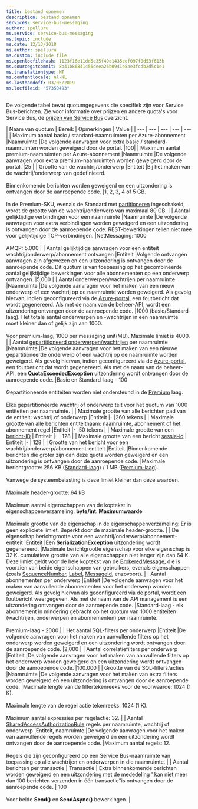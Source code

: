```yaml
---
title: bestand opnemen
description: bestand opnemen
services: service-bus-messaging
author: spelluru
ms.service: service-bus-messaging
ms.topic: include
ms.date: 12/13/2018
ms.author: spelluru
ms.custom: include file
ms.openlocfilehash: 1123f16e11dd5e35f49e1435eef097f0d53f613b
ms.sourcegitcommit: 8b41b86841456deea26b0941e8ae3fcdb2d5c1e1
ms.translationtype: MT
ms.contentlocale: nl-NL
ms.lasthandoff: 03/05/2019
ms.locfileid: "57350493"
---
```

De volgende tabel bevat quotumgegevens die specifiek zijn voor Service Bus-berichten. Zie voor informatie over prijzen en andere quota's voor Service Bus, de [prijzen van Service Bus](https://azure.microsoft.com/pricing/details/service-bus/) overzicht.

| Naam van quotum | Bereik | Opmerkingen | Value |
| --- | --- | --- | --- | --- |
| Maximum aantal basic / standard-naamruimten per Azure-abonnement |Naamruimte |De volgende aanvragen voor extra basic / standard-naamruimten worden geweigerd door de portal. |100|
| Maximum aantal premium-naamruimten per Azure-abonnement |Naamruimte |De volgende aanvragen voor extra premium-naamruimten worden geweigerd door de portal. |25 |
| Grootte van de wachtrij/onderwerp |Entiteit |Bij het maken van de wachtrij/onderwerp van gedefinieerd. <br/><br/> Binnenkomende berichten worden geweigerd en een uitzondering is ontvangen door de aanroepende code. |1, 2, 3, 4 of 5 GB.<br /><br />In de Premium-SKU, evenals de Standard met [partitioneren](/azure/service-bus-messaging/service-bus-partitioning) ingeschakeld, wordt de grootte van de wachtrij/onderwerp van maximaal 80 GB. |
| Aantal gelijktijdige verbindingen voor een naamruimte |Naamruimte |De volgende aanvragen voor extra verbindingen worden geweigerd en een uitzondering is ontvangen door de aanroepende code. REST-bewerkingen tellen niet mee voor gelijktijdige TCP-verbindingen. |NetMessaging: 1000<br /><br />AMQP: 5.000 |
| Aantal gelijktijdige aanvragen voor een entiteit wachtrij/onderwerp/abonnement ontvangen |Entiteit |Volgende ontvangen aanvragen zijn afgewezen en een uitzondering is ontvangen door de aanroepende code. Dit quotum is van toepassing op het gecombineerde aantal gelijktijdige bewerkingen voor alle abonnementen op een onderwerp ontvangen. |5.000 |
| Aantal onderwerpen/wachtrijen per naamruimte |Naamruimte |De volgende aanvragen voor het maken van een nieuw onderwerp of een wachtrij op de naamruimte worden geweigerd. Als gevolg hiervan, indien geconfigureerd via de [Azure-portal][Azure portal], een foutbericht dat wordt gegenereerd. Als met de naam van de beheer-API, wordt een uitzondering ontvangen door de aanroepende code. |1000 (basic/Standard-laag). Het totale aantal onderwerpen en -wachtrijen in een naamruimte moet kleiner dan of gelijk zijn aan 1000. <br/><br/>Voor premium-laag, 1000 per messaging unit(MU). Maximale limiet is 4000. |
| Aantal [gepartitioneerd onderwerpen/wachtrijen](/azure/service-bus-messaging/service-bus-partitioning) per naamruimte |Naamruimte |De volgende aanvragen voor het maken van een nieuwe gepartitioneerde onderwerp of een wachtrij op de naamruimte worden geweigerd. Als gevolg hiervan, indien geconfigureerd via de [Azure-portal][Azure portal], een foutbericht dat wordt gegenereerd. Als met de naam van de beheer-API, een **QuotaExceededException** uitzondering wordt ontvangen door de aanroepende code. |Basic en Standard-laag - 100<br/><br/>Gepartitioneerde entiteiten worden niet ondersteund in de [Premium](../articles/service-bus-messaging/service-bus-premium-messaging.md) laag.<br/><br />Elke gepartitioneerde wachtrij of onderwerp telt voor het quotum van 1000 entiteiten per naamruimte. |
| Maximale grootte van alle berichten pad van de entiteit: wachtrij of onderwerp |Entiteit |- |260 tekens |
| Maximale grootte van alle berichten entiteitnaam: naamruimte, abonnement of het abonnement regel |Entiteit |- |50 tekens |
| Maximale grootte van een [bericht-ID](/dotnet/api/microsoft.azure.servicebus.message.messageid) | Entiteit |- | 128 |
| Maximale grootte van een bericht [sessie-id](/dotnet/api/microsoft.azure.servicebus.message.sessionid) | Entiteit |- | 128 |
| Grootte van het bericht voor een wachtrij/onderwerp/abonnement-entiteit |Entiteit |Binnenkomende berichten die groter zijn dan deze quota worden geweigerd en een uitzondering is ontvangen door de aanroepende code. |Maximale berichtgrootte: 256 KB ([Standard-laag](../articles/service-bus-messaging/service-bus-premium-messaging.md)) / 1 MB ([Premium-laag](../articles/service-bus-messaging/service-bus-premium-messaging.md)). <br /><br />Vanwege de systeembelasting is deze limiet kleiner dan deze waarden.<br /><br />Maximale header-grootte: 64 kB<br /><br />Maximum aantal eigenschappen van de koptekst in eigenschappenverzameling: **byte/int. Maximumwaarde**<br /><br />Maximale grootte van de eigenschap in de eigenschappenverzameling: Er is geen expliciete limiet. Beperkt door de maximale header-grootte. |
| De eigenschap berichtgrootte voor een wachtrij/onderwerp/abonnement-entiteit |Entiteit |Een **SerializationException** uitzondering wordt gegenereerd. |Maximale berichtgrootte eigenschap voor elke eigenschap is 32 K. cumulatieve grootte van alle eigenschappen niet langer zijn dan 64 K. Deze limiet geldt voor de hele koptekst van de [BrokeredMessage](/dotnet/api/microsoft.servicebus.messaging.brokeredmessage), die is voorzien van beide eigenschappen van gebruikers, evenals eigenschappen (zoals [SequenceNumber](/dotnet/api/microsoft.servicebus.messaging.brokeredmessage.sequencenumber), [Label](/dotnet/api/microsoft.servicebus.messaging.brokeredmessage.label), [ MessageId](/dotnet/api/microsoft.servicebus.messaging.brokeredmessage.messageid), enzovoort). |
| Aantal abonnementen per onderwerp |Entiteit |De volgende aanvragen voor het maken van aanvullende abonnementen voor het onderwerp worden geweigerd. Als gevolg hiervan als geconfigureerd via de portal, wordt een foutbericht weergegeven. Als met de naam van de API management is een uitzondering ontvangen door de aanroepende code. |Standard-laag - elk abonnement in mindering gebracht op het quotum van 1000 entiteiten (wachtrijen, onderwerpen en abonnementen) per naamruimte. <br/> <br/> Premium-laag - 2000 |
| Het aantal SQL-filters per onderwerp |Entiteit |De volgende aanvragen voor het maken van aanvullende filters op het onderwerp worden geweigerd en een uitzondering wordt ontvangen door de aanroepende code. |2,000 |
| Aantal correlatiefilters per onderwerp |Entiteit |De volgende aanvragen voor het maken van aanvullende filters op het onderwerp worden geweigerd en een uitzondering wordt ontvangen door de aanroepende code. |100.000 |
| Grootte van de SQL-filters/acties |Naamruimte |De volgende aanvragen voor het maken van extra filters worden geweigerd en een uitzondering is ontvangen door de aanroepende code. |Maximale lengte van de filtertekenreeks voor de voorwaarde: 1024 (1 K).<br /><br />Maximale lengte van de regel actie tekenreeks: 1024 (1 K).<br /><br />Maximum aantal expressies per regelactie: 32. |
| Aantal [SharedAccessAuthorizationRule](/dotnet/api/microsoft.servicebus.messaging.sharedaccessauthorizationrule) regels per naamruimte, wachtrij of onderwerp |Entiteit, naamruimte |De volgende aanvragen voor het maken van aanvullende regels worden geweigerd en een uitzondering wordt ontvangen door de aanroepende code. |Maximum aantal regels: 12. <br /><br /> Regels die zijn geconfigureerd op een Service Bus-naamruimte van toepassing op alle wachtrijen en onderwerpen in die naamruimte. |
| Aantal berichten per transactie | Transactie | Extra binnenkomende berichten worden geweigerd en een uitzondering met de mededeling ' kan niet meer dan 100 berichten verzenden in één transactie"is ontvangen door de aanroepende code. | 100 <br /><br /> Voor beide **Send()** en **SendAsync()** bewerkingen. |

[Azure portal]: https://portal.azure.com